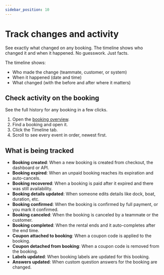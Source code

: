 ```yaml
---
sidebar_position: 10
---
```


# Track changes and activity

See exactly what changed on any booking. The timeline shows who changed it and when it happened. No guesswork. Just facts.

The timeline shows:

- Who made the change (teammate, customer, or system)
- When it happened (date and time)
- What changed (with the before and after where it matters)

## Check activity on the booking

See the full history for any booking in a few clicks.

1. Open the [booking overview](https://dashboard.letsbook.app/bookings).
2. Find a booking and open it.
3. Click the Timeline tab.
4. Scroll to see every event in order, newest first.

## What is being tracked

- **Booking created**: When a new booking is created from checkout, the dashboard or API.
- **Booking expired**: When an unpaid booking reaches its expiration and auto-cancels.
- **Booking recovered**: When a booking is paid after it expired and there was still availability.
- **Booking details updated**: When someone edits details like dock, boat, duration, etc.
- **Booking confirmed**: When the booking is confirmed by full payment, or you mark it confirmed.
- **Booking canceled**: When the booking is canceled by a teammate or the customer.
- **Booking completed**: When the rental ends and it auto-completes after the end time.
- **Coupon attached to booking**: When a coupon code is applied to the booking.
- **Coupon detached from booking**: When a coupon code is removed from the booking.
- **Labels updated**: When booking labels are updated for this booking.
- **Answers updated**: When custom question answers for the booking are changed.
